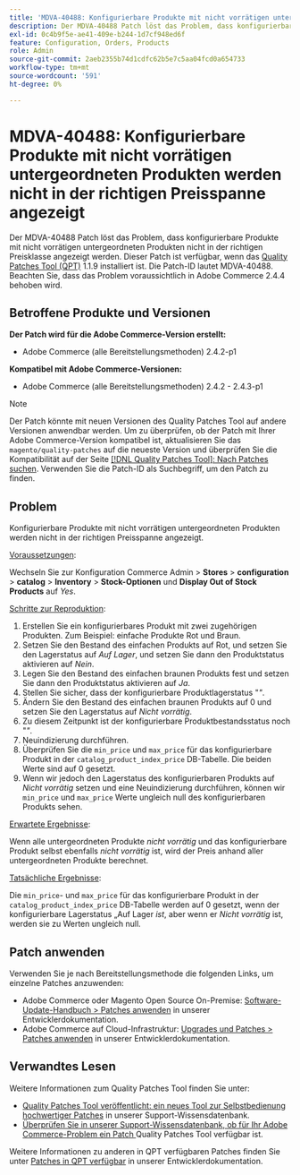 ```yaml
---
title: 'MDVA-40488: Konfigurierbare Produkte mit nicht vorrätigen untergeordneten Produkten werden nicht in der richtigen Preisspanne angezeigt'
description: Der MDVA-40488 Patch löst das Problem, dass konfigurierbare Produkte mit nicht vorrätigen untergeordneten Produkten nicht in der richtigen Preisklasse angezeigt werden. Dieser Patch ist verfügbar, wenn das [Quality Patches Tool (QPT)](/help/announcements/adobe-commerce-announcements/magento-quality-patches-released-new-tool-to-self-serve-quality-patches.md) 1.1.9 installiert ist. Die Patch-ID lautet MDVA-40488. Beachten Sie, dass das Problem voraussichtlich in Adobe Commerce 2.4.4 behoben wird.
exl-id: 0c4b9f5e-ae41-409e-b244-1d7cf948ed6f
feature: Configuration, Orders, Products
role: Admin
source-git-commit: 2aeb2355b74d1cdfc62b5e7c5aa04fcd0a654733
workflow-type: tm+mt
source-wordcount: '591'
ht-degree: 0%

---
```


# MDVA-40488: Konfigurierbare Produkte mit nicht vorrätigen untergeordneten Produkten werden nicht in der richtigen Preisspanne angezeigt

Der MDVA-40488 Patch löst das Problem, dass konfigurierbare Produkte mit nicht vorrätigen untergeordneten Produkten nicht in der richtigen Preisklasse angezeigt werden. Dieser Patch ist verfügbar, wenn das [Quality Patches Tool (QPT)](/help/announcements/adobe-commerce-announcements/magento-quality-patches-released-new-tool-to-self-serve-quality-patches.md) 1.1.9 installiert ist. Die Patch-ID lautet MDVA-40488. Beachten Sie, dass das Problem voraussichtlich in Adobe Commerce 2.4.4 behoben wird.

## Betroffene Produkte und Versionen

**Der Patch wird für die Adobe Commerce-Version erstellt:**

* Adobe Commerce (alle Bereitstellungsmethoden) 2.4.2-p1

**Kompatibel mit Adobe Commerce-Versionen:**

* Adobe Commerce (alle Bereitstellungsmethoden) 2.4.2 - 2.4.3-p1

>[!NOTE]
>
>Der Patch könnte mit neuen Versionen des Quality Patches Tool auf andere Versionen anwendbar werden. Um zu überprüfen, ob der Patch mit Ihrer Adobe Commerce-Version kompatibel ist, aktualisieren Sie das `magento/quality-patches` auf die neueste Version und überprüfen Sie die Kompatibilität auf der Seite [[!DNL Quality Patches Tool]: Nach Patches suchen](https://experienceleague.adobe.com/tools/commerce-quality-patches/index.html). Verwenden Sie die Patch-ID als Suchbegriff, um den Patch zu finden.

## Problem

Konfigurierbare Produkte mit nicht vorrätigen untergeordneten Produkten werden nicht in der richtigen Preisspanne angezeigt.

<u>Voraussetzungen</u>:

Wechseln Sie zur Konfiguration Commerce Admin > **Stores** > **configuration** > **catalog** > **Inventory** > **Stock-Optionen** und **Display Out of Stock Products** auf *Yes*.

<u>Schritte zur Reproduktion</u>:

1. Erstellen Sie ein konfigurierbares Produkt mit zwei zugehörigen Produkten. Zum Beispiel: einfache Produkte Rot und Braun.
1. Setzen Sie den Bestand des einfachen Produkts auf Rot, und setzen Sie den Lagerstatus auf *Auf Lager*, und setzen Sie dann den Produktstatus aktivieren auf *Nein*.
1. Legen Sie den Bestand des einfachen braunen Produkts fest und setzen Sie dann den Produktstatus aktivieren auf *Ja*.
1. Stellen Sie sicher, dass der konfigurierbare Produktlagerstatus &quot;*&quot;*.
1. Ändern Sie den Bestand des einfachen braunen Produkts auf 0 und setzen Sie den Lagerstatus auf *Nicht vorrätig*.
1. Zu diesem Zeitpunkt ist der konfigurierbare Produktbestandsstatus noch &quot;*&quot;*.
1. Neuindizierung durchführen.
1. Überprüfen Sie die `min_price` und `max_price` für das konfigurierbare Produkt in der `catalog_product_index_price` DB-Tabelle. Die beiden Werte sind auf 0 gesetzt.
1. Wenn wir jedoch den Lagerstatus des konfigurierbaren Produkts auf *Nicht vorrätig* setzen und eine Neuindizierung durchführen, können wir `min_price` und `max_price` Werte ungleich null des konfigurierbaren Produkts sehen.

<u>Erwartete Ergebnisse</u>:

Wenn alle untergeordneten Produkte *nicht vorrätig* und das konfigurierbare Produkt selbst ebenfalls *nicht vorrätig* ist, wird der Preis anhand aller untergeordneten Produkte berechnet.

<u>Tatsächliche Ergebnisse</u>:

Die `min_price`- und `max_price` für das konfigurierbare Produkt in der `catalog_product_index_price` DB-Tabelle werden auf 0 gesetzt, wenn der konfigurierbare Lagerstatus „Auf Lager *ist*, aber wenn er *Nicht vorrätig* ist, werden sie zu Werten ungleich null.

## Patch anwenden

Verwenden Sie je nach Bereitstellungsmethode die folgenden Links, um einzelne Patches anzuwenden:

* Adobe Commerce oder Magento Open Source On-Premise: [Software-Update-Handbuch > Patches anwenden](https://experienceleague.adobe.com/en/docs/commerce-operations/tools/quality-patches-tool/usage) in unserer Entwicklerdokumentation.
* Adobe Commerce auf Cloud-Infrastruktur: [Upgrades und Patches > Patches anwenden](https://experienceleague.adobe.com/en/docs/commerce-cloud-service/user-guide/develop/upgrade/apply-patches) in unserer Entwicklerdokumentation.

## Verwandtes Lesen

Weitere Informationen zum Quality Patches Tool finden Sie unter:

* [Quality Patches Tool veröffentlicht: ein neues Tool zur Selbstbedienung hochwertiger Patches](/help/announcements/adobe-commerce-announcements/magento-quality-patches-released-new-tool-to-self-serve-quality-patches.md) in unserer Support-Wissensdatenbank.
* [Überprüfen Sie in unserer Support-Wissensdatenbank, ob für Ihr Adobe Commerce-Problem ein Patch ](/help/support-tools/patches-available-in-qpt-tool/check-patch-for-magento-issue-with-magento-quality-patches.md) Quality Patches Tool verfügbar ist.

Weitere Informationen zu anderen in QPT verfügbaren Patches finden Sie unter [Patches in QPT verfügbar](https://experienceleague.adobe.com/tools/commerce-quality-patches/index.html) in unserer Entwicklerdokumentation.
